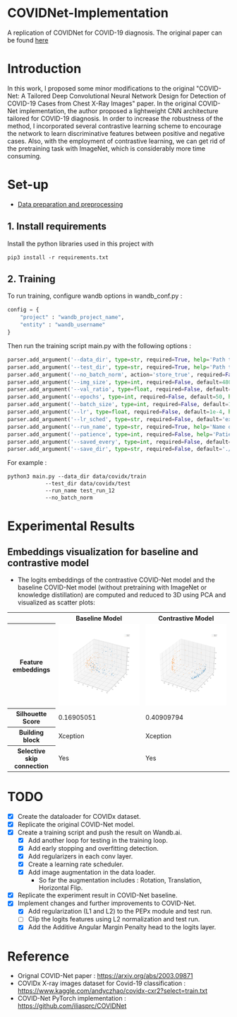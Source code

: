 # COVIDNet-Implementation
A replication of COVIDNet for COVID-19 diagnosis.
The original paper can be found [here](https://arxiv.org/abs/2003.09871)

# Introduction
In this work, I proposed some minor modifications to the original "COVID-Net: A Tailored Deep Convolutional Neural
Network Design for Detection of COVID-19 Cases from Chest X-Ray Images" paper. In the original COVID-Net
implementation, the author proposed a lightweight CNN architecture tailored for COVID-19 diagnosis. In order to
increase the robustness of the method, I incorporated several contrastive learning scheme to encourage the network
to learn discriminative features between positive and negative cases. Also, with the employment of contrastive learning,
we can get rid of the pretraining task with ImageNet, which is considerably more time consuming.

# Set-up

- [Data preparation and preprocessing](https://github.com/hieubkvn123/COVIDNet-Implementation/tree/main/data)

## 1. Install requirements
Install the python libraries used in this project with
```
pip3 install -r requirements.txt
```

## 2. Training
To run training, configure wandb options in wandb\_conf.py :
```python
config = {
    "project" : "wandb_project_name",
    "entity" : "wandb_username"
}
```

Then run the training script main.py with the following options :
```python
parser.add_argument('--data_dir', type=str, required=True, help='Path to the dataset folder with sub-folders for each class')
parser.add_argument('--test_dir', type=str, required=True, help='Path to the testing dataset folder with sub-folders for each class')
parser.add_argument('--no_batch_norm', action='store_true', required=False, help='Whether to apply batch normalization on Pepx modules')
parser.add_argument('--img_size', type=int, required=False, default=480, help='Default image size of the dataset')
parser.add_argument('--val_ratio', type=float, required=False, default=0.2, help='Ratio of data for validation')
parser.add_argument('--epochs', type=int, required=False, default=50, help='Number of training iterations')
parser.add_argument('--batch_size', type=int, required=False, default=16, help='Number of instances per batch')
parser.add_argument('--lr', type=float, required=False, default=1e-4, help='Learning rate')
parser.add_argument('--lr_sched', type=str, required=False, default='exp', choices=['exp', 'lin'], help='Types of learning rate scheduler. "exp" for exponential decay, "lin" for linear decay')
parser.add_argument('--run_name', type=str, required=True, help='Name of the wandb run')
parser.add_argument('--patience', type=int, required=False, help='Patience for early stopping')
parser.add_argument('--saved_every', type=int, required=False, default=5, help='Number of steps to save model weights once every time')
parser.add_argument('--save_dir', type=str, required=False, default='./checkpoints', help='Name of checkpoint folder')
```

For example :
```
python3 main.py --data_dir data/covidx/train 
			--test_dir data/covidx/test 
			--run_name test_run_12 
			--no_batch_norm
```

# Experimental Results
## Embeddings visualization for baseline and contrastive model
- The logits embeddings of the contrastive COVID-Net model and the baseline COVID-Net model (without pretraining with 
ImageNet or knowledge distillation) are computed and reduced to 3D using PCA and visualized as scatter plots:
<table>
<tr>
<th></th>
<th>Baseline Model</th>
<th>Contrastive Model</th>
</tr>

<tr>
<th>Feature embeddings</th>
<td>
<img src="media/embedding_baseline_model.png"/>
</td>
<td>
<img src="media/embedding_contrastive_model.png"/>
</td>
</tr>

<tr>
<th>Silhouette Score</th>
<td>0.16905051</td>
<td>0.40909794</td>
</tr>

<tr>
<th>Building block</td>
<td>Xception</td>
<td>Xception</td>
</tr>

<tr>
<th>Selective skip connection</th>
<td>Yes</td>
<td>Yes</td>
</table>


# TODO
- [x] Create the dataloader for COVIDx dataset.
- [x] Replicate the original COVID-Net model.
- [x] Create a training script and push the result on Wandb.ai.
	- [x] Add another loop for testing in the training loop.
	- [x] Add early stopping and overfitting detection.
	- [x] Add regularizers in each conv layer.
	- [x] Create a learning rate scheduler.
	- [x] Add image augmentation in the data loader.
		- So far the augmentation includes : Rotation, Translation, Horizontal Flip.
- [x] Replicate the experiment result in COVID-Net baseline.
- [x] Implement changes and further improvements to COVID-Net.
	- [x] Add regularization (L1 and L2) to the PEPx module and test run.
	- [ ] Clip the logits features using L2 normalization and test run.
	- [x] Add the Additive Angular Margin Penalty head to the logits layer.

# Reference
- Orignal COVID-Net paper : https://arxiv.org/abs/2003.09871
- COVIDx X-ray images dataset for Covid-19 classification : https://www.kaggle.com/andyczhao/covidx-cxr2?select=train.txt
- COVID-Net PyTorch implementation : https://github.com/iliasprc/COVIDNet
